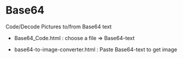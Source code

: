 # Base64

Code/Decode Pictures to/from Base64 text

* Base64_Code.html : choose a file => Base64-text

* base64-to-image-converter.html : Paste Base64-text to get image
